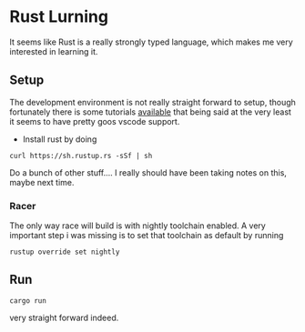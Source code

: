# Rust Lurning
It seems like Rust is a really strongly typed language, which makes me very interested in learning it.

## Setup
The development environment is not really straight forward to setup, though fortunately there is some tutorials [available](https://asquera.de/blog/2017-03-03/setting-up-a-rust-devenv/)  that being said at the very least it seems to have pretty goos vscode support.

- Install rust by doing 
```
curl https://sh.rustup.rs -sSf | sh
```

Do a bunch of other stuff.... I really should have been taking notes on this, maybe next time.

### Racer
The only way race will build is with nightly toolchain enabled.  A very important step i was missing is to set that toolchain as default by running
```
rustup override set nightly
```

## Run 
```
cargo run
```
very straight forward indeed.